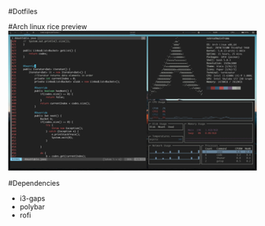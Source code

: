 #Dotfiles

#Arch linux rice preview
![2019-05-14](https://raw.githubusercontent.com/nekros0day/dotfiles/master/preview.png)

#Dependencies
* i3-gaps
* polybar
* rofi


